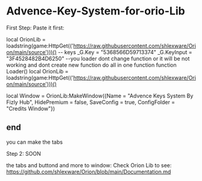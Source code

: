 # Advence-Key-System-for-orio-Lib

First Step:
Paste it first:


local OrionLib = loadstring(game:HttpGet(('https://raw.githubusercontent.com/shlexware/Orion/main/source')))()
-- keys
_G.Key = "5368566D59713374"
_G.KeyInput = "3F4528482B4D6250"
--you loader dont change function or it will be not working and dont create new function do all in one function
function Loader()
local OrionLib = loadstring(game:HttpGet(('https://raw.githubusercontent.com/shlexware/Orion/main/source')))()
   

local Window = OrionLib:MakeWindow({Name = "Advence Keys System By Fizly Hub", HidePremium = false, SaveConfig = true, ConfigFolder = "Credits Window"})





end
-----------------------------------------------
you can make the tabs 

Step 2:
SOON

the tabs and buttond and more to window:
Check Orion Lib to see: https://github.com/shlexware/Orion/blob/main/Documentation.md








 

